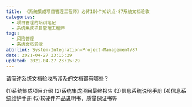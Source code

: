 ```yaml
---
title: 《系统集成项目管理工程师》必背100个知识点-87系统文档验收
categories:
  - 项目管理的培训笔记
  - 系统集成项目管理工程师
tags:
  - 风险管理
  - 系统文档验收
abbrlink: System-Integration-Project-Management/87
date: 2021-04-27 23:15:29
updated: 2021-04-27 23:15:29
---
```


请简述系统文档验收所涉及的文档都有哪些？

(1)系统集成项目介绍
(2)系统集成项目最终报告
(3)信息系统说明手册
(4)信息系统维护手册
(5)软硬件产品说明书、质量保证书等
